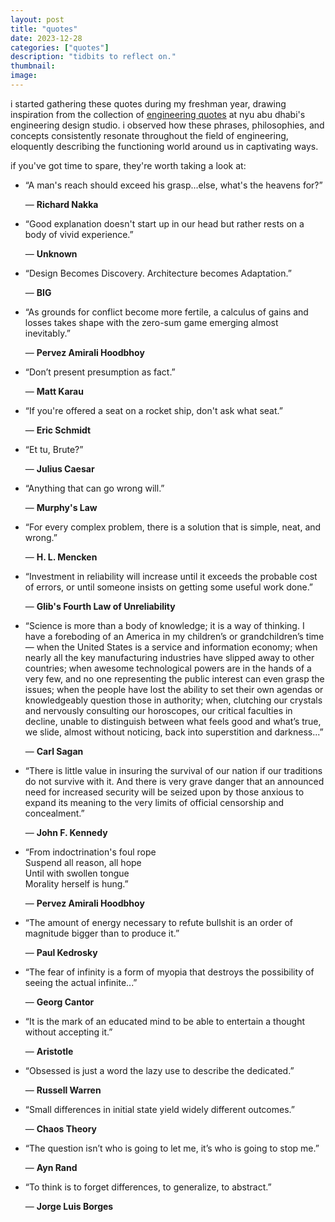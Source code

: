 ```yaml
---
layout: post
title: "quotes"
date: 2023-12-28
categories: ["quotes"]
description: "tidbits to reflect on."
thumbnail: 
image: 
---
```


i started gathering these quotes during my freshman year, drawing inspiration from the collection of [engineering quotes](https://nyuad.io/en/resources/engineering-quotes) at nyu abu dhabi's engineering design studio. i observed how these phrases, philosophies, and concepts consistently resonate throughout the field of engineering, eloquently describing the functioning world around us in captivating ways.

if you've got time to spare, they're worth taking a look at:

- “A man's reach should exceed his grasp...else, what's the heavens for?”
  
  — **Richard Nakka**

- “Good explanation doesn't start up in our head but rather rests on a body of vivid experience.”
  
  — **Unknown**

- “Design Becomes Discovery. Architecture becomes Adaptation.”
  
  — **BIG**

- “As grounds for conflict become more fertile, a calculus of gains and losses takes shape with the zero-sum game emerging almost inevitably.”
  
  — **Pervez Amirali Hoodbhoy**

- “Don’t present presumption as fact.”
  
  — **Matt Karau**

- “If you're offered a seat on a rocket ship, don't ask what seat.”
  
  — **Eric Schmidt**

- “Et tu, Brute?”
  
  — **Julius Caesar**

- “Anything that can go wrong will.”
  
  — **Murphy's Law**

- “For every complex problem, there is a solution that is simple, neat, and wrong.”
  
  — **H. L. Mencken**

- “Investment in reliability will increase until it exceeds the probable cost of errors, or until someone insists on getting some useful work done.”
  
  — **Glib's Fourth Law of Unreliability**

- “Science is more than a body of knowledge; it is a way of thinking. I have a foreboding of an America in my children’s or grandchildren’s time — when the United States is a service and information economy; when nearly all the key manufacturing industries have slipped away to other countries; when awesome technological powers are in the hands of a very few, and no one representing the public interest can even grasp the issues; when the people have lost the ability to set their own agendas or knowledgeably question those in authority; when, clutching our crystals and nervously consulting our horoscopes, our critical faculties in decline, unable to distinguish between what feels good and what’s true, we slide, almost without noticing, back into superstition and darkness...”
  
  — **Carl Sagan**

- “There is little value in insuring the survival of our nation if our traditions do not survive with it. And there is very grave danger that an announced need for increased security will be seized upon by those anxious to expand its meaning to the very limits of official censorship and concealment.”
  
  — **John F. Kennedy**

- “From indoctrination's foul rope  
  Suspend all reason, all hope  
  Until with swollen tongue  
  Morality herself is hung.”
  
  — **Pervez Amirali Hoodbhoy**

- “The amount of energy necessary to refute bullshit is an order of magnitude bigger than to produce it.”
  
  — **Paul Kedrosky**

- “The fear of infinity is a form of myopia that destroys the possibility of seeing the actual infinite...”
  
  — **Georg Cantor**

- “It is the mark of an educated mind to be able to entertain a thought without accepting it.”
  
  — **Aristotle**

- “Obsessed is just a word the lazy use to describe the dedicated.”
  
  — **Russell Warren**

- “Small differences in initial state yield widely different outcomes.”
  
  — **Chaos Theory**

- “The question isn’t who is going to let me, it’s who is going to stop me.”
  
  — **Ayn Rand**

- “To think is to forget differences, to generalize, to abstract.”

  — **Jorge Luis Borges**